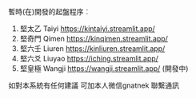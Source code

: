 暫時(在)開發的起盤程序︰
1. 堅太乙 Taiyi https://kintaiyi.streamlit.app/
2. 堅奇門 Qimen https://kinqimen.streamlit.app/
3. 堅六壬 Liuren https://kinliuren.streamlit.app/
4. 堅六爻 Liuyao https://iching.streamlit.app/
5. 堅皇極 Wangji https://wangji.streamlit.app/ (開發中)

如對本系統有任何建議 可加本人微信gnatnek 聯繫通訊
<!--
**kentang2017/kentang2017** is a ✨ _special_ ✨ repository because its `README.md` (this file) appears on your GitHub profile.

Here are some ideas to get you started:

- 🔭 I’m currently working on ...
- 🌱 I’m currently learning ...
- 👯 I’m looking to collaborate on ...
- 🤔 I’m looking for help with ...
- 💬 Ask me about ...
- 📫 How to reach me: ...
- 😄 Pronouns: ...
- ⚡ Fun fact: ...
-->
